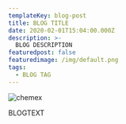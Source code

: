 ```yaml
---
templateKey: blog-post
title: BLOG TITLE
date: 2020-02-01T15:04:00.000Z
description: >-
  BLOG DESCRIPTION
featuredpost: false
featuredimage: /img/default.png
tags:
  - BLOG TAG
---
```

![chemex](/img/default.png)

BLOGTEXT